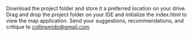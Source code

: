 Download the project folder and store it a preferred location on your drive.
Drag and drop the project folder on your IDE and initialize the index.html to view the map application.
Send your suggestions, recommendations, and 
critique to collinsmido@gmail.com
